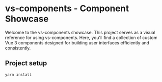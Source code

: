 # vs-components - Component Showcase

Welcome to the vs-components showcase. This project serves as a visual reference for using vs-components. Here, you'll find a collection of custom Vue 3 components designed for building user interfaces efficiently and consistently. 

## Project setup

   ```bash
   yarn install
